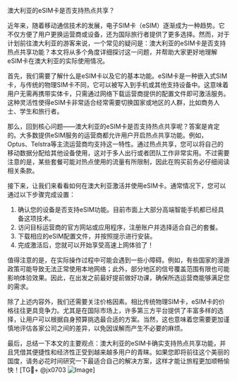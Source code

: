 澳大利亚的eSIM卡是否支持热点共享？

近年来，随着移动通信技术的发展，电子SIM卡（eSIM）逐渐成为一种趋势。它不仅方便了用户更换运营商或设备，还为国际旅行者提供了更多选择。然而，对于计划前往澳大利亚的游客来说，一个常见的疑问是：澳大利亚的eSIM卡是否支持热点共享功能？本文将从多个角度详细探讨这一问题，并帮助大家更好地理解eSIM卡在澳大利亚的实际使用情况。

首先，我们需要了解什么是eSIM卡以及它的基本功能。eSIM卡是一种嵌入式SIM卡，与传统的物理SIM卡不同，它可以被写入到手机或其他支持设备中。这意味着用户无需再携带实体卡，只需通过网络下载运营商提供的配置文件即可激活服务。这种灵活性使得eSIM卡非常适合经常需要切换国家或地区的人群，比如商务人士、学生和旅行者。

那么，回到核心问题——澳大利亚的eSIM卡是否支持热点共享呢？答案是肯定的。大多数提供eSIM服务的运营商都允许用户开启热点共享功能。例如，Optus、Telstra等主流运营商均支持这一特性。通过热点共享，您可以将自己的移动数据分配给其他设备使用，这对于多人出行或者团队工作非常实用。不过需要注意的是，某些套餐可能对热点使用的流量有所限制，因此在购买前务必仔细阅读相关条款。

接下来，让我们来看看如何在澳大利亚激活并使用eSIM卡。通常情况下，您可以通过以下步骤完成设置：

1. 确认您的设备是否支持eSIM功能。目前市面上大部分高端智能手机都已经具备这项技术。
2. 访问目标运营商的官方网站或应用程序，注册账户并选择适合自己的套餐。
3. 下载相应的eSIM配置文件，并按照提示进行安装。
4. 完成激活后，您就可以开始享受高速上网体验了！

值得注意的是，在实际操作过程中可能会遇到一些小障碍。例如，有些国家的漫游政策可能导致无法正常使用本地网络；此外，部分地区的信号覆盖范围有限也可能影响体验效果。因此，在出发之前最好提前做好功课，确保所选运营商能够满足您的需求。

除了上述内容外，我们还需要关注价格因素。相比传统物理SIM卡，eSIM卡的价格往往更具竞争力。尤其是在国际市场上，许多第三方平台提供了丰富多样的选择，让用户可以根据自身预算挑选最合适的方案。当然，这也意味着您需要更加谨慎地评估各家公司之间的差异，以免因误解而产生不必要的麻烦。

最后，总结一下本文的主要观点：澳大利亚的eSIM卡确实支持热点共享功能，并且凭借其便捷性和经济性正受到越来越多用户的青睐。如果您即将前往这个美丽的国度，请务必花时间研究一下最适合自己的解决方案，这样才能让旅程更加顺畅愉快！[TG💪+ @jx0703 ![Image](https://github.com/user-attachments/assets/dbca1d08-cadb-493c-b0ec-ad6f7a83f270)]